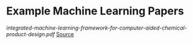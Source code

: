 # Example Machine Learning Papers

_integrated-machine-learning-framework-for-computer-aided-chemical-product-design.pdf_
[Source](https://www.sciencedirect.com/science/article/pii/B9780128210925000048)

